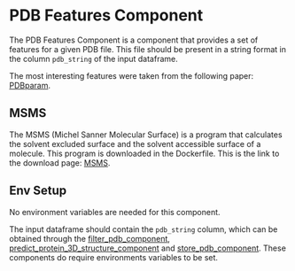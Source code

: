 # PDB Features Component

The PDB Features Component is a component that provides a set of features for a given PDB file. This file should be present in a string format in the column `pdb_string` of the input dataframe.

The most interesting features were taken from the following paper: [PDBparam](https://www.ncbi.nlm.nih.gov/pmc/articles/PMC4909059/).

## MSMS

The MSMS (Michel Sanner Molecular Surface) is a program that calculates the solvent excluded surface and the solvent accessible surface of a molecule. This program is downloaded in the Dockerfile. This is the link to the download page: [MSMS](https://ccsb.scripps.edu/msms/).

## Env Setup

No environment variables are needed for this component.

The input dataframe should contain the `pdb_string` column, which can be obtained through the [filter_pdb_component](../filter_pdb_component/README.md), [predict_protein_3D_structure_component](../predict_protein_3D_structure_component/README.md) and [store_pdb_component](../store_pdb_component/README.md). These components do require environments variables to be set.
